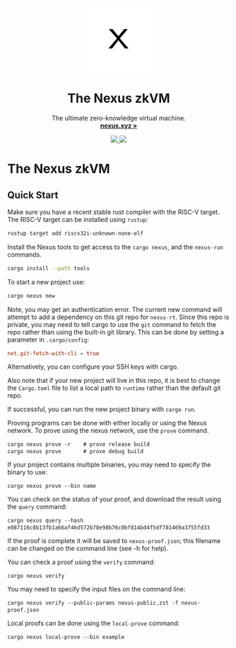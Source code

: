 <p align="center">
  <p align="center">
   <img width="150" height="150" src="assets/logo.png" alt="Logo">
  </p>
	<h1 align="center"><b>The Nexus zkVM</b></h1>
	<p align="center">
		The ultimate zero-knowledge virtual machine.
    <br />
    <a href="https://nexus.xyz"><strong>nexus.xyz »</strong></a>
  </p>
</p>

<p align="center">
  <a href="https://x.com/NexusLabsHQ">
    <img src="https://img.shields.io/badge/Twitter-black?logo=x&logoColor=white" />
  </a>
  <img src="https://img.shields.io/static/v1?label=Stage&message=Alpha&color=2BB4AB" />
  <br />
</p>

# The Nexus zkVM

## Quick Start

Make sure you have a recent stable rust compiler with the RISC-V target.
The RISC-V target can be installed using `rustup`:

```sh
rustup target add riscv32i-unknown-none-elf
```

Install the Nexus tools to get access to the `cargo nexus`,
and the `nexus-run` commands.

```sh
cargo install --path tools
```

To start a new project use:

```sh
cargo nexus new
```

Note, you may get an authentication error. The current new command
will attempt to add a dependency on this git repo for `nexus-rt`.
Since this repo is private, you may need to tell cargo to use the
`git` command to fetch the repo rather than using the built-in
git library.
This can be done by setting a parameter in `.cargo/config`:

```toml
net.git-fetch-with-cli = true
```

Alternatively, you can configure your SSH keys with cargo.

Also note that if your new project will live in this repo, it
is best to change the `Cargo.toml` file to list a local path
to `runtime` rather than the default git repo.

If successful, you can run the new project binary with `cargo run`.

Proving programs can be done with either locally or using the Nexus network.
To prove using the nexus network, use the `prove` command.

```
cargo nexus prove -r    # prove release build
cargo nexus prove       # prove debug build
```

If your project contains multiple binaries, you may need to
specify the binary to use:

```
cargo nexus prove --bin name
```
You can check on the status of your proof, and download the result
using the `query` command:

```
cargo nexus query --hash e087116c0b13fb1a66af46d572b78e98b76c0bf814bd4f5df781469a3755fd33
```

If the proof is complete it will be saved to `nexus-proof.json`; this filename
can be changed on the command line (see -h for help).

You can check a proof using the `verify` command:

```
cargo nexus verify
```

You may need to specify the input files on the command line:

```
cargo nexus verify --public-params nexus-public.zst -f nexus-proof.json
```

Local proofs can be done using the `local-prove` command:

```
cargo nexus local-prove --bin example
```
